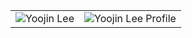 <table>
      <tr>
            <td><img src="https://github.com/Yoojin95/Yoojin95/assets/139936425/89e26e1b-1e03-404e-9be0-19607207f1ea" alt="Yoojin Lee" /></td>
            <td><img src="https://github.com/Yoojin95/Yoojin95/assets/139936425/3a8c866d-6415-4a34-a70c-6c9b960a6e52" alt="Yoojin Lee Profile"/></td>
      </tr>
</table>

    
